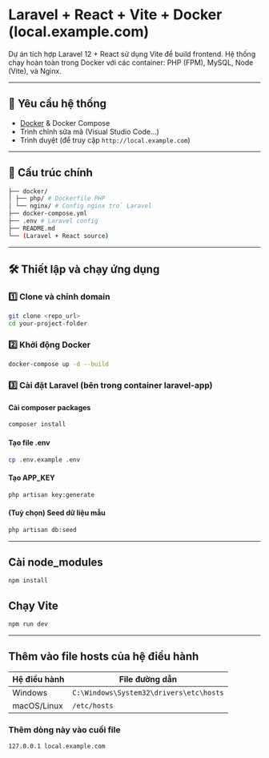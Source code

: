# Laravel + React + Vite + Docker (local.example.com)

Dự án tích hợp Laravel 12 + React sử dụng Vite để build frontend. Hệ thống chạy hoàn toàn trong Docker với các container: PHP (FPM), MySQL, Node (Vite), và Nginx.

---

## 🔧 Yêu cầu hệ thống

- [Docker](https://www.docker.com/) & Docker Compose
- Trình chỉnh sửa mã (Visual Studio Code...)
- Trình duyệt (để truy cập `http://local.example.com`)

---

## 📂 Cấu trúc chính

```bash
├── docker/
│ ├── php/ # Dockerfile PHP
│ └── nginx/ # Config nginx trỏ Laravel
├── docker-compose.yml
├── .env # Laravel config
├── README.md
└── (Laravel + React source)
```

---

## 🛠 Thiết lập và chạy ứng dụng

### 1️⃣ Clone và chỉnh domain

```bash
git clone <repo_url>
cd your-project-folder
```

### 2️⃣ Khởi động Docker

```bash
docker-compose up -d --build
```

### 3️⃣ Cài đặt Laravel (bên trong container laravel-app)

#### Cài composer packages

```bash
composer install
```

#### Tạo file .env

```bash
cp .env.example .env
```

#### Tạo APP_KEY

```bash
php artisan key:generate
```

#### (Tuỳ chọn) Seed dữ liệu mẫu

```bash
php artisan db:seed
```

---

## Cài node_modules

```bash
npm install
```

## Chạy Vite

```bash
npm run dev
```

---

## Thêm vào file hosts của hệ điều hành

| Hệ điều hành | File đường dẫn                          |
| ------------ | --------------------------------------- |
| Windows      | `C:\Windows\System32\drivers\etc\hosts` |
| macOS/Linux  | `/etc/hosts`                            |

### Thêm dòng này vào cuối file

```bash
127.0.0.1 local.example.com
```
